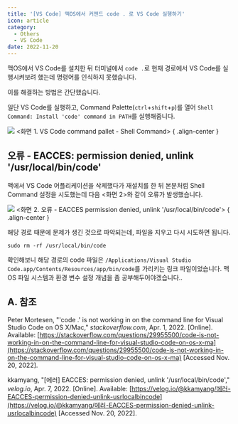 ```yaml
---
title: '[VS Code] 맥OS에서 커맨드 code . 로 VS Code 실행하기'
icon: article
category:
  - Others
  - VS Code
date: 2022-11-20
---
```


맥OS에서 VS Code를 설치한 뒤 터미널에서 `code .`로 현재 경로에서 VS Code를 실행시켜보려 했는데 명령어를 인식하지 못했습니다.

이를 해결하는 방법은 간단했습니다.

일단 VS Code를 실행하고, Command Palette(`ctrl`+`shift`+`p`)를 열어 `Shell Command: Install 'code' command in PATH`를 실행해줍니다.

![](https://drive.google.com/uc?export=view&id=1tOxmqazK9MhYGwU6IGdIyCUbTlRUaFSs)
&lt;화면 1. VS Code command pallet - Shell Command&gt;
{ .align-center }

## 오류 - EACCES: permission denied, unlink '/usr/local/bin/code'

맥에서 VS Code 어플리케이션을 삭제했다가 재설치를 한 뒤 본문처럼 Shell Command 설정을 시도했는데 다음 &lt;화면 2&gt;와 같이 오류가 발생했습니다.

![](https://drive.google.com/uc?export=view&id=1r20CE0ZzJ5WRtg6q51pK9OgUz68TI0CS)
&lt;화면 2. 오류 - EACCES permission denied, unlink '/usr/local/bin/code'&gt;
{ .align-center }

해당 경로 때문에 문제가 생긴 것으로 파악되는데, 파일을 지우고 다시 시도하면 됩니다.

```:no-line-numbers
sudo rm -rf /usr/local/bin/code
```

확인해보니 해당 경로의 code 파일은 `/Applications/Visual Studio Code.app/Contents/Resources/app/bin/code`를 가리키는 링크 파일이었습니다. 맥OS 파일 시스템과 환경 변수 설정 개념을 좀 공부해두어야겠습니다..

## A. 참조
Peter Mortesen, "'code .' is not working in on the command line for Visual Studio Code on OS X/Mac," *stackoverflow.com*, Apr. 1, 2022. [Online]. Available: [https://stackoverflow.com/questions/29955500/code-is-not-working-in-on-the-command-line-for-visual-studio-code-on-os-x-ma](https://stackoverflow.com/questions/29955500/code-is-not-working-in-on-the-command-line-for-visual-studio-code-on-os-x-ma) [Accessed Nov. 20, 2022].

kkamyang, "[에러] EACCES: permission denied, unlink '/usr/local/bin/code'," *velog.io*, Apr. 7, 2022. [Online]. Available: [https://velog.io/@kkamyang/에러-EACCES-permission-denied-unlink-usrlocalbincode](https://velog.io/@kkamyang/에러-EACCES-permission-denied-unlink-usrlocalbincode) [Accessed Nov. 20, 2022].
